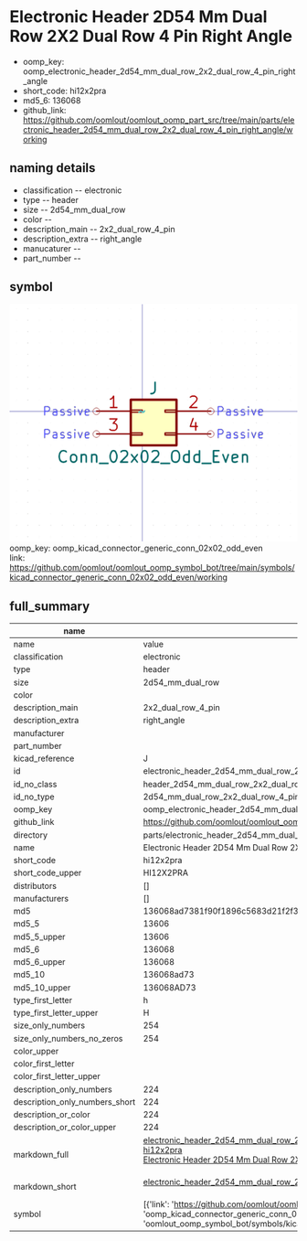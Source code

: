 # Electronic Header 2D54 Mm Dual Row 2X2 Dual Row 4 Pin Right Angle

  
* oomp_key: oomp_electronic_header_2d54_mm_dual_row_2x2_dual_row_4_pin_right_angle 
* short_code: hi12x2pra
* md5_6: 136068  
* github_link: https://github.com/oomlout/oomlout_oomp_part_src/tree/main/parts/electronic_header_2d54_mm_dual_row_2x2_dual_row_4_pin_right_angle/working  
## naming details
* classification -- electronic
* type -- header
* size -- 2d54_mm_dual_row
* color -- 
* description_main -- 2x2_dual_row_4_pin
* description_extra -- right_angle
* manucaturer -- 
* part_number -- 



## symbol

![](symbol/0/working/working_600.png)  
oomp_key: oomp_kicad_connector_generic_conn_02x02_odd_even  
link: https://github.com/oomlout/oomlout_oomp_symbol_bot/tree/main/symbols/kicad_connector_generic_conn_02x02_odd_even/working  


## full_summary
| name | value | 
| --- | --- | 
| name | value | 
| classification | electronic | 
| type | header | 
| size | 2d54_mm_dual_row | 
| color |  | 
| description_main | 2x2_dual_row_4_pin | 
| description_extra | right_angle | 
| manufacturer |  | 
| part_number |  | 
| kicad_reference | J | 
| id | electronic_header_2d54_mm_dual_row_2x2_dual_row_4_pin_right_angle | 
| id_no_class | header_2d54_mm_dual_row_2x2_dual_row_4_pin_right_angle | 
| id_no_type | 2d54_mm_dual_row_2x2_dual_row_4_pin_right_angle | 
| oomp_key | oomp_electronic_header_2d54_mm_dual_row_2x2_dual_row_4_pin_right_angle | 
| github_link | https://github.com/oomlout/oomlout_oomp_part_src/tree/main/parts/electronic_header_2d54_mm_dual_row_2x2_dual_row_4_pin_right_angle/working | 
| directory | parts/electronic_header_2d54_mm_dual_row_2x2_dual_row_4_pin_right_angle | 
| name | Electronic Header 2D54 Mm Dual Row 2X2 Dual Row 4 Pin Right Angle | 
| short_code | hi12x2pra | 
| short_code_upper | HI12X2PRA | 
| distributors | [] | 
| manufacturers | [] | 
| md5 | 136068ad7381f90f1896c5683d21f2f3 | 
| md5_5 | 13606 | 
| md5_5_upper | 13606 | 
| md5_6 | 136068 | 
| md5_6_upper | 136068 | 
| md5_10 | 136068ad73 | 
| md5_10_upper | 136068AD73 | 
| type_first_letter | h | 
| type_first_letter_upper | H | 
| size_only_numbers | 254 | 
| size_only_numbers_no_zeros | 254 | 
| color_upper |  | 
| color_first_letter |  | 
| color_first_letter_upper |  | 
| description_only_numbers | 224 | 
| description_only_numbers_short | 224 | 
| description_or_color | 224 | 
| description_or_color_upper | 224 | 
| markdown_full | [electronic_header_2d54_mm_dual_row_2x2_dual_row_4_pin_right_angle](https://github.com/oomlout/oomlout_oomp_part_src/tree/main/parts/electronic_header_2d54_mm_dual_row_2x2_dual_row_4_pin_right_angle/working)<br>[hi12x2pra](https://github.com/oomlout/oomlout_oomp_part_src/tree/main/parts/electronic_header_2d54_mm_dual_row_2x2_dual_row_4_pin_right_angle/working)<br>[Electronic Header 2D54 Mm Dual Row 2X2 Dual Row 4 Pin Right Angle](https://github.com/oomlout/oomlout_oomp_part_src/tree/main/parts/electronic_header_2d54_mm_dual_row_2x2_dual_row_4_pin_right_angle/working)<br><br> | 
| markdown_short | [electronic_header_2d54_mm_dual_row_2x2_dual_row_4_pin_right_angle](https://github.com/oomlout/oomlout_oomp_part_src/tree/main/parts/electronic_header_2d54_mm_dual_row_2x2_dual_row_4_pin_right_angle/working)<br><br> | 
| symbol | [{'link': 'https://github.com/oomlout/oomlout_oomp_symbol_bot/tree/main/symbols/kicad_connector_generic_conn_02x02_odd_even', 'oomp_key': 'oomp_kicad_connector_generic_conn_02x02_odd_even', 'directory': 'oomlout_oomp_symbol_bot/symbols/kicad_connector_generic_conn_02x02_odd_even//working/working.kicad_sym'}] | 
